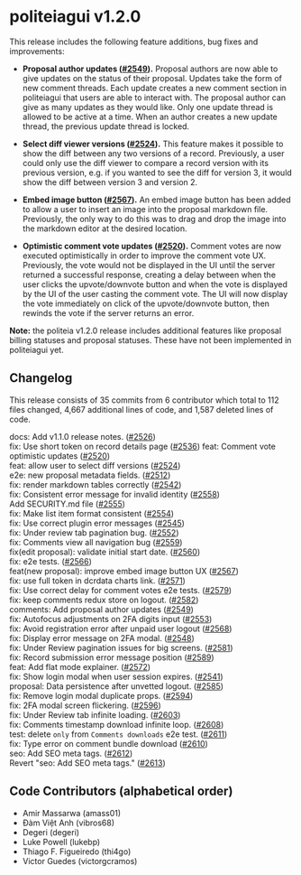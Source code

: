 politeiagui v1.2.0
====

This release includes the following feature additions, bug fixes and
improvements:

- **Proposal author updates ([#2549](https://github.com/decred/politeiagui/pull/2549)).**
  Proposal authors are now able to give updates on the status of their
  proposal. Updates take the form of new comment threads. Each update creates a
  new comment section in politeiagui that users are able to interact with. The
  proposal author can give as many updates as they would like. Only one update
  thread is allowed to be active at a time. When an author creates a new update
  thread, the previous update thread is locked.

- **Select diff viewer versions ([#2524](https://github.com/decred/politeiagui/pull/2524)).**
  This feature makes it possible to show the diff between any two versions of a
  record. Previously, a user could only use the diff viewer to compare a record
  version with its previous version, e.g. if you wanted to see the diff for
  version 3, it would show the diff between version 3 and version 2. 

- **Embed image button ([#2567](https://github.com/decred/politeiagui/pull/2567)).**
  An embed image button has been added to allow a user to insert an image into
  the proposal markdown file. Previously, the only way to do this was to drag
  and drop the image into the markdown editor at the desired location.

- **Optimistic comment vote updates ([#2520](https://github.com/decred/politeiagui/pull/2520)).**
  Comment votes are now executed optimistically in order to improve the comment
  vote UX. Previously, the vote would not be displayed in the UI until the
  server returned a successful response, creating a delay between when the user
  clicks the upvote/downvote button and when the vote is displayed by the UI of
  the user casting the comment vote. The UI will now display the vote
  immediately on click of the upvote/downvote button, then rewinds the vote if
  the server returns an error.

**Note:** the politeia v1.2.0 release includes additional features like
proposal billing statuses and proposal statuses. These have not been
implemented in politeiagui yet.

## Changelog

This release consists of 35 commits from 6 contributor which total to 112 files
changed, 4,667 additional lines of code, and 1,587 deleted lines of code.

docs: Add v1.1.0 release notes. ([#2526](https://github.com/decred/politeiagui/pull/2526))  
fix: Use short token on record details page ([#2536](https://github.com/decred/politeiagui/pull/2536)) 
feat: Comment vote optimistic updates ([#2520](https://github.com/decred/politeiagui/pull/2520))  
feat: allow user to select diff versions ([#2524](https://github.com/decred/politeiagui/pull/2524))  
e2e: new proposal metadata fields. ([#2512](https://github.com/decred/politeiagui/pull/2512))  
fix: render markdown tables correctly ([#2542](https://github.com/decred/politeiagui/pull/2542))  
fix: Consistent error message for invalid identity ([#2558](https://github.com/decred/politeiagui/pull/2558))  
Add SECURITY.md file ([#2555](https://github.com/decred/politeiagui/pull/2555))  
fix: Make list item format consistent ([#2554](https://github.com/decred/politeiagui/pull/2554))  
fix: Use correct plugin error messages ([#2545](https://github.com/decred/politeiagui/pull/2545))  
fix: Under review tab pagination bug. ([#2552](https://github.com/decred/politeiagui/pull/2552))  
fix: Comments view all navigation bug ([#2559](https://github.com/decred/politeiagui/pull/2559))  
fix(edit proposal): validate initial start date. ([#2560](https://github.com/decred/politeiagui/pull/2560))  
fix: e2e tests. ([#2566](https://github.com/decred/politeiagui/pull/2566))  
feat(new proposal): improve embed image button UX ([#2567](https://github.com/decred/politeiagui/pull/2567))  
fix: use full token in dcrdata charts link. ([#2571](https://github.com/decred/politeiagui/pull/2571))  
fix: Use correct delay for comment votes e2e tests. ([#2579](https://github.com/decred/politeiagui/pull/2579))  
fix: keep comments redux store on logout. ([#2582](https://github.com/decred/politeiagui/pull/2582))  
comments: Add proposal author updates ([#2549](https://github.com/decred/politeiagui/pull/2549))  
fix: Autofocus adjustments on 2FA digits input ([#2553](https://github.com/decred/politeiagui/pull/2553))  
fix: Avoid registration error after unpaid user logout ([#2568](https://github.com/decred/politeiagui/pull/2568))  
fix: Display error message on 2FA modal. ([#2548](https://github.com/decred/politeiagui/pull/2548))  
fix: Under Review pagination issues for big screens. ([#2581](https://github.com/decred/politeiagui/pull/2581))  
fix: Record submission error message position ([#2589](https://github.com/decred/politeiagui/pull/2589))  
feat: Add flat mode explainer. ([#2572](https://github.com/decred/politeiagui/pull/2572))  
fix: Show login modal when user session expires. ([#2541](https://github.com/decred/politeiagui/pull/2541))  
proposal: Data persistence after unvetted logout. ([#2585](https://github.com/decred/politeiagui/pull/2585))  
fix: Remove login modal duplicate props. ([#2594](https://github.com/decred/politeiagui/pull/2594))  
fix: 2FA modal screen flickering. ([#2596](https://github.com/decred/politeiagui/pull/2596))  
fix: Under Review tab infinite loading. ([#2603](https://github.com/decred/politeiagui/pull/2603))  
fix: Comments timestamp download infinite loop. ([#2608](https://github.com/decred/politeiagui/pull/2608))  
test: delete `only` from `Comments downloads` e2e test. ([#2611](https://github.com/decred/politeiagui/pull/2611))  
fix: Type error on comment bundle download ([#2610](https://github.com/decred/politeiagui/pull/2610))  
seo: Add SEO meta tags. ([#2612](https://github.com/decred/politeiagui/pull/2612))  
Revert "seo: Add SEO meta tags." ([#2613](https://github.com/decred/politeiagui/pull/2613))  

## Code Contributors (alphabetical order)

- Amir Massarwa (amass01)
- Đàm Việt Anh (vibros68)
- Degeri (degeri)
- Luke Powell (lukebp)
- Thiago F. Figueiredo (thi4go)
- Victor Guedes (victorgcramos)
